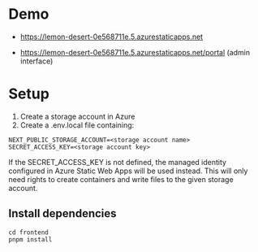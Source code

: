 # Demo

- https://lemon-desert-0e568711e.5.azurestaticapps.net

- https://lemon-desert-0e568711e.5.azurestaticapps.net/portal (admin interface)

# Setup

1. Create a storage account in Azure
2. Create a .env.local file containing:

```
NEXT_PUBLIC_STORAGE_ACCOUNT=<storage account name>
SECRET_ACCESS_KEY=<storage account key>
```

If the SECRET_ACCESS_KEY is not defined, the managed identity configured in Azure Static Web Apps will be used instead. This will only need rights to create containers and write files to the given storage account.

## Install dependencies

```
cd frontend
pnpm install
```

